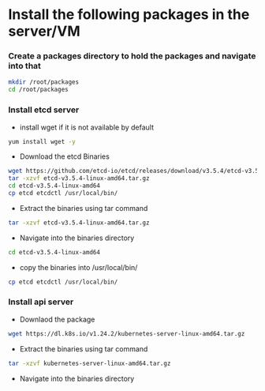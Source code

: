 # Install the following packages in the server/VM
### Create a packages directory to hold the packages and navigate into that 
``` bash
mkdir /root/packages
cd /root/packages
```
### Install etcd server
* install wget if it is not available by default
``` bash
yum install wget -y
```
* Download the etcd Binaries
``` bash
wget https://github.com/etcd-io/etcd/releases/download/v3.5.4/etcd-v3.5.4-linux-amd64.tar.gz
tar -xzvf etcd-v3.5.4-linux-amd64.tar.gz
cd etcd-v3.5.4-linux-amd64
cp etcd etcdctl /usr/local/bin/
```
* Extract the binaries using tar command
``` bash
tar -xzvf etcd-v3.5.4-linux-amd64.tar.gz
```
* Navigate into the binaries directory
``` bash
cd etcd-v3.5.4-linux-amd64
```
* copy the binaries into /usr/local/bin/
``` bash
cp etcd etcdctl /usr/local/bin/
```
### Install api server
* Downlaod the package
``` bash
wget https://dl.k8s.io/v1.24.2/kubernetes-server-linux-amd64.tar.gz
```
* Extract the binaries using tar command
``` bash
tar -xzvf kubernetes-server-linux-amd64.tar.gz
```
* Navigate into the binaries directory
``` bash

```

